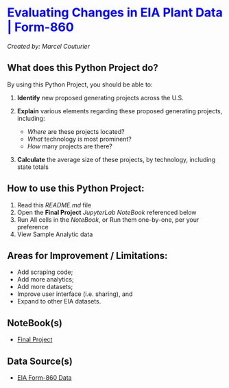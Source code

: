 # **<span style="color:blue"> Evaluating Changes in EIA Plant Data | Form-860 </span>**
*Created by: Marcel Couturier*


## What does this Python Project do? 

By using this Python Project, you should be able to:

1. **Identify** new proposed generating projects across the U.S.
2. **Explain** various elements regarding these proposed generating projects, including:
    - *Where* are these projects located?
    - *What* technology is most prominent?
    - *How* many projects are there?
    
    
3. **Calculate** the average size of these projects, by technology, including state totals


## How to use this Python Project:

1. Read this *README.md* file
2. Open the **Final Project** *JupyterLab NoteBook* referenced below
3. Run All cells in the *NoteBook*, or Run them one-by-one, per your preference
4. View Sample Analytic data


## Areas for Improvement / Limitations:
- Add scraping code;
- Add more analytics;
- Add more datasets;
- Improve user interface (i.e. sharing), and
- Expand to other EIA datasets.

## NoteBook(s)

- [Final Project](project_proposals/marcel_couturier_project.ipynb)


## Data Source(s)

- [EIA Form-860 Data](https://www.eia.gov/electricity/data/eia860)

